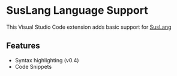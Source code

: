 # SusLang Language Support

This Visual Studio Code extension adds basic support for [SusLang](http://github.com/zenonet/SusLang)

## Features

* Syntax highlighting (v0.4)
* Code Snippets
